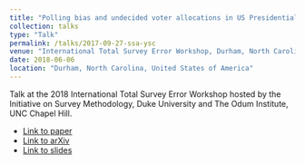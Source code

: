 ```yaml
---
title: "Polling bias and undecided voter allocations in US Presidential elections"
collection: talks
type: "Talk"
permalink: /talks/2017-09-27-ssa-ysc
venue: "International Total Survey Error Workshop, Durham, North Carolina"
date: 2018-06-06
location: "Durham, North Carolina, United States of America"
---
```

Talk at the 2018 International Total Survey Error Workshop hosted by the Initiative on Survey Methodology, Duke University and The Odum Institute, UNC Chapel Hill.

* [Link to paper](https://rss.onlinelibrary.wiley.com/doi/pdf/10.1111/rssa.12414)
* [Link to arXiv](https://arxiv.org/abs/1703.09430)
* [Link to slides](https://bonstats.github.io/files/talk_2018_ITSEW.pdf)
